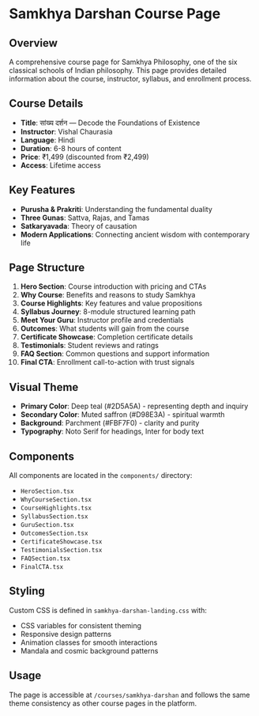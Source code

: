 # Samkhya Darshan Course Page

## Overview
A comprehensive course page for Samkhya Philosophy, one of the six classical schools of Indian philosophy. This page provides detailed information about the course, instructor, syllabus, and enrollment process.

## Course Details
- **Title**: सांख्य दर्शन — Decode the Foundations of Existence
- **Instructor**: Vishal Chaurasia
- **Language**: Hindi
- **Duration**: 6-8 hours of content
- **Price**: ₹1,499 (discounted from ₹2,499)
- **Access**: Lifetime access

## Key Features
- **Purusha & Prakriti**: Understanding the fundamental duality
- **Three Gunas**: Sattva, Rajas, and Tamas
- **Satkaryavada**: Theory of causation
- **Modern Applications**: Connecting ancient wisdom with contemporary life

## Page Structure
1. **Hero Section**: Course introduction with pricing and CTAs
2. **Why Course**: Benefits and reasons to study Samkhya
3. **Course Highlights**: Key features and value propositions
4. **Syllabus Journey**: 8-module structured learning path
5. **Meet Your Guru**: Instructor profile and credentials
6. **Outcomes**: What students will gain from the course
7. **Certificate Showcase**: Completion certificate details
8. **Testimonials**: Student reviews and ratings
9. **FAQ Section**: Common questions and support information
10. **Final CTA**: Enrollment call-to-action with trust signals

## Visual Theme
- **Primary Color**: Deep teal (#2D5A5A) - representing depth and inquiry
- **Secondary Color**: Muted saffron (#D98E3A) - spiritual warmth
- **Background**: Parchment (#FBF7F0) - clarity and purity
- **Typography**: Noto Serif for headings, Inter for body text

## Components
All components are located in the `components/` directory:
- `HeroSection.tsx`
- `WhyCourseSection.tsx`
- `CourseHighlights.tsx`
- `SyllabusSection.tsx`
- `GuruSection.tsx`
- `OutcomesSection.tsx`
- `CertificateShowcase.tsx`
- `TestimonialsSection.tsx`
- `FAQSection.tsx`
- `FinalCTA.tsx`

## Styling
Custom CSS is defined in `samkhya-darshan-landing.css` with:
- CSS variables for consistent theming
- Responsive design patterns
- Animation classes for smooth interactions
- Mandala and cosmic background patterns

## Usage
The page is accessible at `/courses/samkhya-darshan` and follows the same theme consistency as other course pages in the platform.
